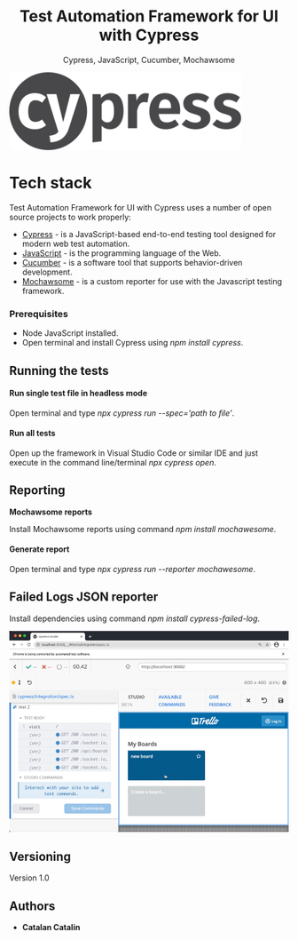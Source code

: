 <h1 align="center">
Test Automation Framework for UI with Cypress
</h1>
<p align="center">
Cypress, JavaScript, Cucumber, Mochawsome
</p>

<img src="https://github.com/catalyn98/TestAutomationFrameworkWithCypress/blob/main/cypress.png" />

# Tech stack
Test Automation Framework for UI with Cypress uses a number of open source projects to work properly:
* [Cypress](https://www.cypress.io) - is a JavaScript-based end-to-end testing tool designed for modern web test automation.
* [JavaScript](https://www.w3schools.com/js/) - is the programming language of the Web.
* [Cucumber](https://cucumber.io) - is a software tool that supports behavior-driven development.
* [Mochawsome](https://www.npmjs.com/package/mochawesome) - is a custom reporter for use with the Javascript testing framework.

### Prerequisites

* Node JavaScript installed.
* Open terminal and install Cypress using *npm install cypress*.

## Running the tests

#### Run single test file in headless mode
Open terminal and type *npx cypress run --spec=’path to file’*.

#### Run all tests 
Open up the framework in Visual Studio Code or similar IDE and just execute in the command line/terminal *npx cypress open*.

## Reporting

**Mochawsome reports**

Install Mochawsome reports using command  *npm install mochawesome*.

#### Generate report  

Open terminal and type *npx cypress run --reporter mochawesome*.

## Failed Logs JSON reporter

Install dependencies using command *npm install cypress-failed-log*.

<p align="center">
<img src="https://github.com/catalyn98/TestAutomationFrameworkWithCypress/blob/main/execute.png" />
</p>

## Versioning

Version 1.0

## Authors
* **Catalan Catalin** 
